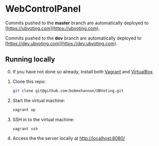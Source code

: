 # WebControlPanel
Commits pushed to the <b>master</b> branch are automatically deployed to [https://ubvoting.com](https://ubvoting.com).

Commits pushed to the <b>dev</b> branch are automatically deployed to [https://dev.ubvoting.com](https://dev.ubvoting.com).

Running locally
---------------
0. If you have not done so already, install both [Vagrant](http://www.vagrantup.com) and [VirtualBox](http://www.virtualbox.org).

1. Clone this repo:
	```sh
	git clone git@github.com:bobmshannon/UBVoting.git
	```

2. Start the virtual machine:
	```sh
	vagrant up
	```

3. SSH in to the virtual machine:
	```sh
	vagrant ssh
	```

4. Access the the server locally at [http://localhost:8080/](http://localhost:8080/) 
